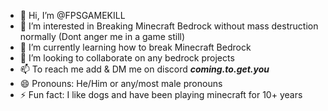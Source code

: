 - 👋 Hi, I’m @FPSGAMEKILL
- 👀 I’m interested in Breaking Minecraft Bedrock without mass destruction normally (Dont anger me in a game still)
- 🌱 I’m currently learning how to break Minecraft Bedrock
- 💞️ I’m looking to collaborate on any bedrock projects
- 📫 To reach me add & DM me on discord ***coming.to.get.you***
- 😄 Pronouns: He/Him or any/most male pronouns
- ⚡ Fun fact: I like dogs and have been playing minecraft for 10+ years

<!---
FPSGAMEKILL/FPSGAMEKILL is a ✨ special ✨ repository because its `README.md` (this file) appears on your GitHub profile.
You can click the Preview link to take a look at your changes.
--->
